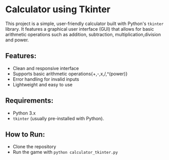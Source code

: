 # Calculator using Tkinter

This project is a simple, user-friendly calculator built with Python's `tkinter` library. It features a graphical user interface (GUI) that allows for basic arithmetic operations such as addition, subtraction, multiplication,division and power.

## Features:
- Clean and responsive interface
- Supports basic arithmetic operations{+,-,x,/,^(power)}
- Error handling for invalid inputs
- Lightweight and easy to use

## Requirements:
- Python 3.x
- `tkinter` (usually pre-installed with Python).

## How to Run:
- Clone the repository
- Run the game with `python calculator_tkinter.py`
